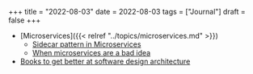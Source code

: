 +++
title = "2022-08-03"
date = 2022-08-03
tags = ["Journal"]
draft = false
+++

-   [Microservices]({{< relref "../topics/microservices.md" >}})
    -   [Sidecar pattern in Microservices](https://dev.to/mstryoda/application-architecture-for-microservices-sidecar-pattern-34m6)
    -   [When microservices are a bad idea](https://dev.to/semaphore/when-microservices-are-a-bad-idea-2p7h)
-   [Books to get better at software design architecture](https://www.reddit.com/r/softwarearchitecture/comments/otzxdq/books_to_get_better_at_software_designarchitecture/)